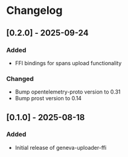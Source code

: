# Changelog

## [0.2.0] - 2025-09-24

### Added
- FFI bindings for spans upload functionality

### Changed
- Bump opentelemetry-proto version to 0.31
- Bump prost version to 0.14

## [0.1.0] - 2025-08-18

### Added
- Initial release of geneva-uploader-ffi
